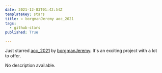 ```yaml
---
date: 2021-12-03T01:42:54Z
templateKey: stars
title: ⭐ borgmanJeremy aoc_2021
tags:
  - github-stars
published: True

---
```


Just starred [aoc_2021](https://github.com/borgmanJeremy/aoc_2021) by [borgmanJeremy](https://github.com/borgmanJeremy). It's an exciting project with a lot to offer.

No description available.

